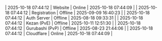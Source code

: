 | 2025-10-18 07:44:12 | Website | Online | 2025-10-18 07:44:09 |
| 2025-10-18 07:44:12 | Registration | Offline | 2025-09-09 16:40:23 |
| 2025-10-18 07:44:12 | Auth Server | Offline | 2025-08-18 09:33:31 |
| 2025-10-18 07:44:12 | Kezan (PvE) | Offline | 2025-10-11 12:51:30 |
| 2025-10-18 07:44:12 | Gurubashi (PvP) | Offline | 2025-08-23 21:44:06 |
| 2025-10-18 07:44:12 | Cloudflare | Online | 2025-10-18 07:44:09 |
